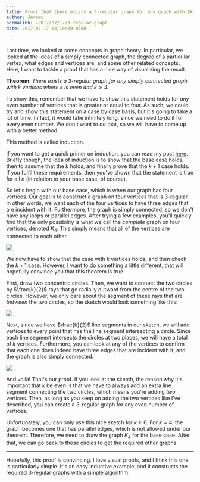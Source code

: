 ```yaml
---
title: Proof that there exists a 3-regular graph for any graph with $k$ vertices, with $k \geq 4$ and $k$ even	
author: Jeremy
permalink: /2017/07/17/3-regular-graph
date: 2017-07-17 04:19:09-0400

---
```


Last time, we looked at some concepts in graph theory. In particular, we looked at the ideas of a simply connected graph, the degree of a particular vertex, what edges and vertices are, and some other related concepts. Here, I want to tackle a proof that has a nice way of visualizing the result.

**Theorem**: *There exists a 3-regular graph for any simply connected graph with $k$ vertices where $k$ is even and $k \geq 4$.* 

To show this, remember that we have to show this statement holds for *any* even number of vertices that is greater or equal to four. As such, we could try and show this statement on a case by case basis, but it's going to take a lot of time. In fact, it would take infinitely long, since we need to do it for every even number. We don't want to do that, so we will have to come up with a better method.

This method is called induction.

If you want to get a quick primer on induction, you can read my post [here](/2017/07/10/graph-theory-introduction). Briefly though, the idea of induction is to show that the base case holds, then to assume that the $k$ holds, and finally prove that the $k+1$ case holds. If you fulfil these requirements, then you've shown that the statement is true for all $n$ (in relation to your base case, of course).

So let's begin with our base case, which is when our graph has four vertices. Our goal is to construct a graph on four vertices that is 3-regular. In other words, we want each of the four vertices to have three edges that are incident with it. Furthermore, the graph is simply connected, so we don't have any loops or parallel edges. After trying a few examples, you'll quickly find that the only possibility is what we call the *complete* graph on four vertices, denoted $K_4$. This simply means that all of the vertices are connected to each other.

![](/images/k4.png)

We now have to show that the case with $k$ vertices holds, and then check the $k+1$ case. However, I want to do something a little different, that will hopefully convince you that this theorem is true.

First, draw two concentric circles. Then, we want to connect the two circles by $\frac{k}{2}$ rays that go radially outward from the centre of the two circles. However, we only care about the segment of these rays that are *between* the two circles, so the sketch would look something like this:

![](/images/circles.png)

Next, since we have $\frac{k}{2}$ line segments in our sketch, we will add vertices to every point that has the line segment intersecting a circle. Since each line segment intersects the circles at two places, we will have a total of $k$ vertices. Furthermore, you can look at any of the vertices to confirm that each one does indeed have three edges that are incident with it, and the graph is also simply connected.

![](/images/circles_with_vertices.png)

And voilà! That's our proof. If you look at the sketch, the reason why it's important that $k$ be even is that we have to always add an extra line segment connecting the two circles, which means you're adding *two* vertices. Then, as long as you keep on adding the two vertices like I've described, you can create a 3-regular graph for any even number of vertices.

Unfortunately, you can only use this nice sketch for $k \geq 6$. For $k=4$, the graph becomes one that has parallel edges, which is not allowed under our theorem. Therefore, we need to draw the graph $K_4$ for the base case. After that, we can go back to these circles to get the required other graphs.

---

Hopefully, this proof is convincing. I love visual proofs, and I think this one is particularly simple. It's an easy inductive example, and it constructs the required 3-regular graphs with a simple algorithm.
